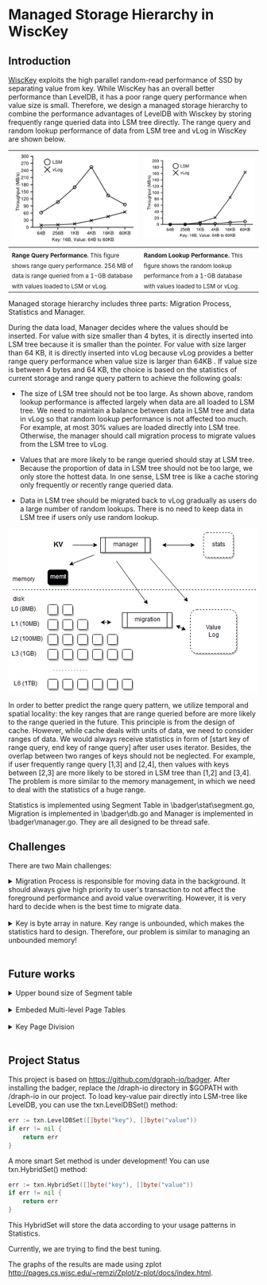 # Managed Storage Hierarchy in WiscKey
## Introduction
[WiscKey](https://www.usenix.org/system/files/conference/fast16/fast16-papers-lu.pdf) exploits the high parallel random-read performance of SSD by separating value from key. While WiscKey has an overall better performance than LevelDB, it has a poor range query performance when value size is small. Therefore, we design a managed storage hierarchy to combine the performance advantages of LevelDB with Wisckey by storing frequently range queried data into LSM tree directly. The range query and random lookup performance of data from LSM tree and vLog in WiscKey are shown below.

|![illustration](image/wisckey.png)|![illustration](image/wisckeyq.png)|
| ----|----|
| <sub>**Range Query Performance.** This figure shows range query performance. 256 MB of data is range queried from a 1-GB database with values loaded to LSM or vLog.</sub>|<sub>**Random Lookup Performance.** This figure shows the random lookup performance from a 1-GB database with values loaded to LSM or vLog.</sub>|

Managed storage hierarchy includes three parts: Migration Process, Statistics and Manager. 

During the data load, Manager decides where the values should be inserted. For value with size smaller than 4 bytes, it is directly inserted into LSM tree because it is smaller than the pointer. For value with size larger than 64 KB, it is directly inserted into vLog because vLog provides a better range query performance when value size is larger than 64KB . If value size is between 4 bytes and 64 KB, the choice is based on the statistics of current storage and range query pattern to achieve the following goals:

- The size of LSM tree should not be too large. As shown above, random lookup performance is affected largely when data are all loaded to LSM tree. We need to maintain a balance between data in LSM tree and data in vLog so that random lookup performance is not affected too much. For example, at most 30% values are loaded directly into LSM tree. Otherwise, the manager should call migration process to migrate values from the LSM tree to vLog.

- Values that are more likely to be range queried should stay at LSM tree. Because the proportion of data in LSM tree should not be too large, we only store the hottest data. In one sense, LSM tree is like a cache storing only frequently or recently range queried data. 

- Data in LSM tree should be migrated back to vLog gradually as users do a large number of random lookups. There is no need to keep data in LSM tree if users only use random lookup. 

![illustration](image/manage.png)

In order to better predict the range query pattern, we utilize temporal and spatial locality: the key ranges that are range queried before are more likely to the range queried in the future. This principle is from the design of cache. However, while cache deals with units of data, we need to consider ranges of data. We would always receive statistics in form of [start key of range query, end key of range query] after user uses iterator. Besides, the overlap between two ranges of keys should not be neglected. For example, if user frequently range query [1,3] and [2,4], then values with keys between [2,3] are more likely to be stored in LSM tree than [1,2] and [3,4]. The problem is more similar to the memory management, in which we need to deal with the statistics of a huge range. 

Statistics is implemented using Segment Table in \badger\stat\segment.go, Migration is implemented in \badger\db.go and Manager is implemented in \badger\manager.go. They are all designed to be thread safe.

## Challenges

There are two Main challenges:


<details><summary markdown='span'>Migration Process is responsible for moving data in the background. It should always give high priority to user's transaction to not affect the foreground performance and avoid value overwriting. However, it is very hard to decide when is the best time to migrate data.
</summary> 
<br />
Current solution is to set a timeout. If there is a transaction during the migration process, migration process will sleep and retry after the timeout. The timeout will grow if transactions keep happening during the migration process (which means that foreground is really busy). However, migration process may wait unnecessarily long as timeout grows. We could decide when to migrate data by tracing block I/O in the future work.
</details>
<br />

<details><summary markdown='span'>Key is byte array in nature. Key range is unbounded, which makes the statistics hard to design. Therefore, our problem is similar to managing an unbounded memory!</summary> 
<br />

We propose Segment Table to manage the unbounded range. Segment is able to manage unbounded range because it just stores the start point and end point of a range. Its table size doesn't grow as the range size grows. However, Segment treats a large range as a whole and its management may be coarse-grained.

We define the heat of a certain range of keys as the possibility that these keys will be range queried in the future. To decide whether to move data between LSM tree and vLog, we use two threshold values: freezing point and boiling point. If the segment heat is above boiling point, its data will be passed to the migration process and will be moved from vLog to LSM. If the segment heat is below freezing point, its data will be passed to the migration process and will be moved from LSM to vLog. The use of both boiling point and freezing point instead of one threshold value is to avoid thrashing: if a segment’s heat is changing frequently between one interval, we shouldn’t move it.

Our Segment Table tries to imitate a fine-grained Table (e.g., Page Table) by the following optimizations:

- Short Segment Coalesce: for short segments included in a long segment, they will coalesce into the long segment

- Long Segment Division: for long segment, if only part of it is queried frequently, it will be divided into small segments

Our Segment Table is still under development. You can find the ideas behind current design in the following reports:

- [First Design](seg/Segment.pdf)

- [Short Segment](seg/wisckeyseg.pdf)

- [Long Segment](seg/LSO.pdf)

</details>
<br />

## Future works

<details><summary markdown='span'>Upper bound size of Segment table</summary> 
<br />
We don’t want to let the segment table occupy too much memory. We can set the upper bound size of Segment Table to be about 1MB. 

1MB is large enough for small keys. For example, if keys are 16B in size, 1MB segment table could hold 1024*1024/((56+16+16))=11915 segments! (56 is because 4(heat int32) + 1 (inLSM bool) + 1 (valid bool) + 2 (padding) + 24(start slice) + 24(end slice), slice is 24 because 8(pointer) + 8(int) + 8(end) on my 64 bit machine; for a 32 bit machine slice size should be 12)

The Segment Table will be full when inserting new segment will make the table size exceed 1 MB. In this situation, we need a Replacement Policy. A reasonable replacement policy should be Coldest First Replacement Policy, which is similar to Least Frequently Used Replacement Policy. However, there are some problems if we use Coldest First Replacement Policy. It is possible that the coldest segment is small in size, but the new segment is large in size. Therefore, even if we replace the coldest segment with the new segment, table size may still exceed 1MB.

One possible way is to find the coldest segment, the second coldest segment, the third coldest segment, … so that replacing these segments with a new one will make the segment table smaller than 1MB. One problem with this solution is that a new large segment will replace too many small segments, so that the statistics of small keys will be lost. 

The other way is to only find the coldest segment whose size is larger than the new segment so that replacing this segment will only make the segment table smaller. One problem with this solution is that new large segment may never be inserted into the segment table if there aren’t any larger segments. 

The first approach favors large segments while the second approach favors small segments. Since WiscKey is used mainly for small key, we choose the second replace policy here. Another optimization is that we only replace segments below freezing point. For segments above freezing points, they must be in the segment table because they are likely to have already been in the LSM tree and we need to manage them through Segment Table.

Therefore, the final algorithm for replacement should be:

```
Insert (NewSeg)
if (size(NewSeg) + size(SegTable)) > 1MB
	For seg in SegTable
		if size(seg) > size(NewSeg) and seg.T < freezing point and seg.T < coldestT	
			Coldestseg = seg		
			coldest = seg.T		
	if Coldestseg not null
		replace Coldestseg with NewSeg
```
</details>
<br />

<details><summary markdown='span'>Embeded Multi-level Page Tables</summary> 
<br />
 
Because WiscKey is used commonly for small key, we can embed a data structure similar to Multi-level Page Tables in the Segment Table to store fine-grained statistics. Pairs with key smaller than or equal to 16B should be stored in Multi-level Page Tables and pairs with key larger than 16B should be stored in Segment Table.

For Multi-level Page Tables, the whole range is coarsely divided into certain number of ranges at the first level. After range queries, the corresponding range will be heated. A second level table will be created to store more fine-grained statistics in the following situations:

- only a small portion of the range at the first level is queried.

- the heat of the range in the first level is large enough so that the manager will consider inserting values with keys in that range to the LSM tree directly.

There is also a cooling process by the Manager to move data back to vLog. The cooling process is triggered if there are a large number of random lookups, or the size of LSM tree is too large. The cooling will be distributed evenly to all the warm ranges. If a range is cold enough, all its value in the LSM tree will be moved to vLog and the memory for its multi-level page tables will be deallocated.

![illustration](image/mut.png)

</details>
<br />

<details><summary markdown='span'>Key Page Division</summary> 
<br />
	
This optimization is for Multi-level Page Tables.
	
WiscKey stores key and value using byte array, and compares key using Bytes.Compare(). Bytes.Compare() compares two byte slices lexicographically: it compares the first byte, if equal then the second byte … This will cause a problem: “2” is larger than “11” just because the first byte ‘2’ is larger than ‘1’. A single solution is to compare the length of byte array first, then use Bytes.Compare(). Maybe we can also collect some statistics about how user loads data and choose the comparison method smartly.
	
Another problem is how to divide byte array into pages. We could divide the byte range equally because page should be fixed in size. Notice that byte array is often used to store string, we could divide more pages for byte from 32 to 126 because their ASCII representations are more common. This optimization is thus intended to make common cases fast. Users may also want to record the key numerically using byte. If byte from 0 to 32 or 126 to 255 is hot, their next level table will divide the byte range evenly.

![illustration](image/keyd.png)
</details>
<br />

## Project Status
This project is based on https://github.com/dgraph-io/badger.
After installing the badger, replace the /draph-io directory in $GOPATH with /draph-io in our project.
To load key-value pair directly into LSM-tree like LevelDB, you can use the txn.LevelDBSet() method:

```go
err := txn.LevelDBSet([]byte("key"), []byte("value"))
if err != nil {
	return err
}
```

A more smart Set method is under development! You can use txn.HybridSet() method:

```go
err := txn.HybridSet([]byte("key"), []byte("value"))
if err != nil {
	return err
}
```
This HybridSet will store the data according to your usage patterns in Statistics.

Currently, we are trying to find the best tuning. 

The graphs of the results are made using zplot http://pages.cs.wisc.edu/~remzi/Zplot/z-plot/docs/index.html.
